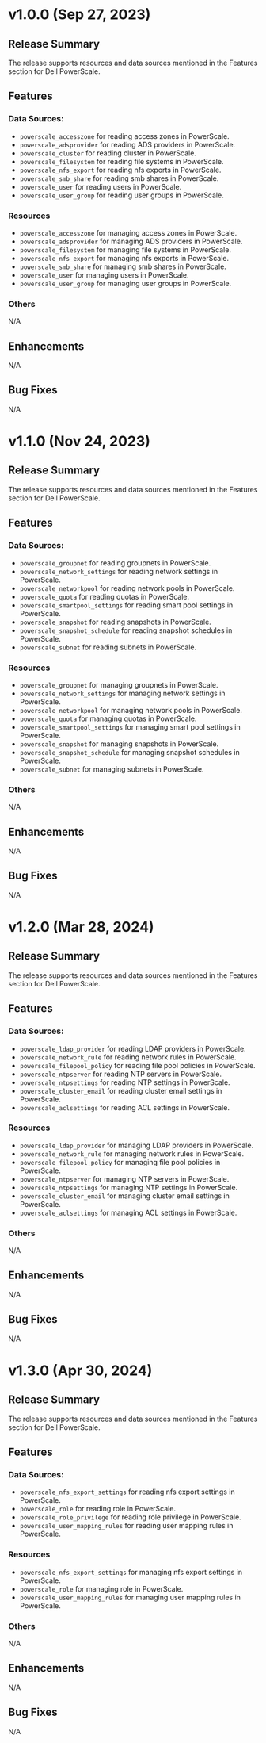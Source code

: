 <!--
Copyright (c) 2023-2024 Dell Inc., or its subsidiaries. All Rights Reserved.

Licensed under the Mozilla Public License Version 2.0 (the "License");
you may not use this file except in compliance with the License.
You may obtain a copy of the License at

    http://mozilla.org/MPL/2.0/


Unless required by applicable law or agreed to in writing, software
distributed under the License is distributed on an "AS IS" BASIS,
WITHOUT WARRANTIES OR CONDITIONS OF ANY KIND, either express or implied.
See the License for the specific language governing permissions and
limitations under the License.
-->


# v1.0.0 (Sep 27, 2023)
## Release Summary
The release supports resources and data sources mentioned in the Features section for Dell PowerScale.
## Features

### Data Sources:

* `powerscale_accesszone` for reading access zones in PowerScale.
* `powerscale_adsprovider` for reading ADS providers in PowerScale.
* `powerscale_cluster` for reading cluster in PowerScale.
* `powerscale_filesystem` for reading file systems in PowerScale.
* `powerscale_nfs_export` for reading nfs exports in PowerScale.
* `powerscale_smb_share` for reading smb shares in PowerScale.
* `powerscale_user` for reading users in PowerScale.
* `powerscale_user_group` for reading user groups in PowerScale.


### Resources

* `powerscale_accesszone` for managing access zones in PowerScale.
* `powerscale_adsprovider` for managing ADS providers in PowerScale.
* `powerscale_filesystem` for managing file systems in PowerScale.
* `powerscale_nfs_export` for managing nfs exports in PowerScale.
* `powerscale_smb_share` for managing smb shares in PowerScale.
* `powerscale_user` for managing users in PowerScale.
* `powerscale_user_group` for managing user groups in PowerScale.

### Others
N/A

## Enhancements
N/A

## Bug Fixes
N/A

# v1.1.0 (Nov 24, 2023)
## Release Summary
The release supports resources and data sources mentioned in the Features section for Dell PowerScale.
## Features

### Data Sources:

* `powerscale_groupnet` for reading groupnets in PowerScale.
* `powerscale_network_settings` for reading network settings in PowerScale.
* `powerscale_networkpool` for reading network pools in PowerScale.
* `powerscale_quota` for reading quotas in PowerScale.
* `powerscale_smartpool_settings` for reading smart pool settings in PowerScale.
* `powerscale_snapshot` for reading snapshots in PowerScale.
* `powerscale_snapshot_schedule` for reading snapshot schedules in PowerScale.
* `powerscale_subnet` for reading subnets in PowerScale.


### Resources

* `powerscale_groupnet` for managing groupnets in PowerScale.
* `powerscale_network_settings` for managing network settings in PowerScale.
* `powerscale_networkpool` for managing network pools in PowerScale.
* `powerscale_quota` for managing quotas in PowerScale.
* `powerscale_smartpool_settings` for managing smart pool settings in PowerScale.
* `powerscale_snapshot` for managing snapshots in PowerScale.
* `powerscale_snapshot_schedule` for managing snapshot schedules in PowerScale.
* `powerscale_subnet` for managing subnets in PowerScale.

### Others
N/A

## Enhancements
N/A

## Bug Fixes
N/A

# v1.2.0 (Mar 28, 2024)
## Release Summary
The release supports resources and data sources mentioned in the Features section for Dell PowerScale.
## Features

### Data Sources:

* `powerscale_ldap_provider` for reading LDAP providers in PowerScale.
* `powerscale_network_rule` for reading network rules in PowerScale.
* `powerscale_filepool_policy` for reading file pool policies in PowerScale.
* `powerscale_ntpserver` for reading NTP servers in PowerScale.
* `powerscale_ntpsettings` for reading NTP settings in PowerScale.
* `powerscale_cluster_email` for reading cluster email settings in PowerScale.
* `powerscale_aclsettings` for reading ACL settings in PowerScale.


### Resources

* `powerscale_ldap_provider` for managing LDAP providers in PowerScale.
* `powerscale_network_rule` for managing network rules in PowerScale.
* `powerscale_filepool_policy` for managing file pool policies in PowerScale.
* `powerscale_ntpserver` for managing NTP servers in PowerScale.
* `powerscale_ntpsettings` for managing NTP settings in PowerScale.
* `powerscale_cluster_email` for managing cluster email settings in PowerScale.
* `powerscale_aclsettings` for managing ACL settings in PowerScale.

### Others
N/A

## Enhancements
N/A

## Bug Fixes
N/A

# v1.3.0 (Apr 30, 2024)
## Release Summary
The release supports resources and data sources mentioned in the Features section for Dell PowerScale.
## Features

### Data Sources:

* `powerscale_nfs_export_settings` for reading nfs export settings in PowerScale.
* `powerscale_role` for reading role in PowerScale.
* `powerscale_role_privilege` for reading role privilege in PowerScale.
* `powerscale_user_mapping_rules` for reading user mapping rules in PowerScale.


### Resources

* `powerscale_nfs_export_settings` for managing nfs export settings in PowerScale.
* `powerscale_role` for managing role in PowerScale.
* `powerscale_user_mapping_rules` for managing user mapping rules in PowerScale.

### Others
N/A

## Enhancements
N/A

## Bug Fixes
N/A